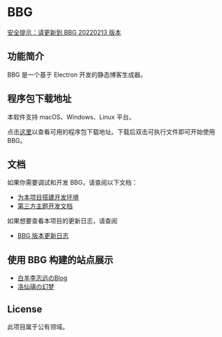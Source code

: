 BBG
===

[安全提示：请更新到 BBG 20220213 版本](./Security_20220213.zhcn.md)

## 功能简介

BBG 是一个基于 Electron 开发的静态博客生成器。

## 程序包下载地址

本软件支持 macOS、Windows、Linux 平台。

点击[这里](./Docs/Download.zhcn.md)以查看可用的程序包下载地址。下载后双击可执行文件即可开始使用 BBG。

## 文档

如果你需要调试和开发 BBG，请查阅以下文档：

* [为本项目搭建开发环境](./Docs/Developer_Guide.zhcn.md)
* [第三方主题开发文档](./Docs/Theme_Developing.zhcn.md)

如果想要查看本项目的更新日志，请查阅

* [BBG 版本更新日志](./CHANGELOG.zhcn.md)

## 使用 BBG 构建的站点展示

* [白羊李志远のBlog](https://baiyang-lzy.gitee.io/blog/)
* [洛仙璃の幻梦](https://mzwing.eu.org/)

## License

此项目属于公有领域。